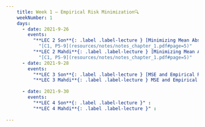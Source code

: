 ```yaml
---
    title: Week 1 – Empirical Risk Minimization🔍
    weekNumber: 1
    days:
      - date: 2021-9-26
        events:
          "**LEC 2 Son**{: .label .label-lecture } [Minimizing Mean Absolute Error](resources/lecture/lec02_son.pdf), [filled](resources/lecture/lec02_son_annotated.pdf)":
            "[C1, P5-9](resources/notes/notes_chapter_1.pdf#page=5)"
          "**LEC 2 Mahdi**{: .label .label-lecture } [Minimizing Mean Absolute Error](resources/lecture/lec02_mahdi.pdf), [filled](resources/lecture/lec02_mahdi_annotated.pdf)":
            "[C1, P5-9](resources/notes/notes_chapter_1.pdf#page=5)"
      - date: 2021-9-28
        events:
          "**LEC 3 Son**{: .label .label-lecture } [MSE and Empirical Risk Minimization](resources/lecture/lec03_son.pdf), filled":
          "**LEC 3 Mahdi**{: .label .label-lecture } MSE and Empirical Risk Minimization, filled":
      
      - date: 2021-9-30
        events:
          "**LEC 4 Son**{: .label .label-lecture }" :
          "**LEC 4 Mahdi**{: .label .label-lecture }" :
            
---
```

